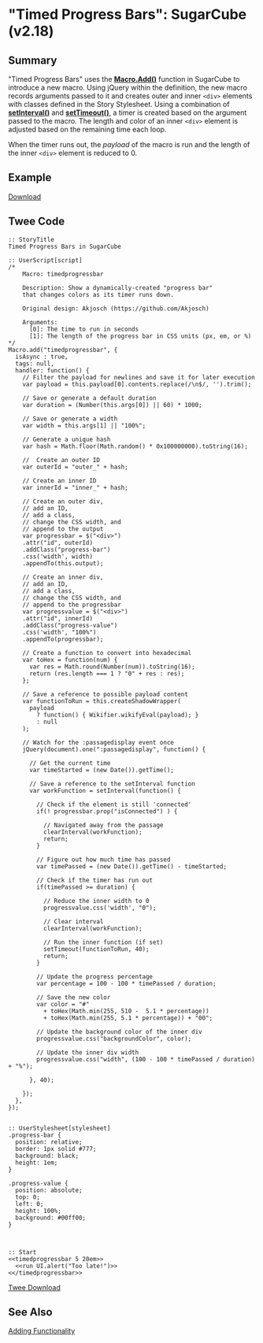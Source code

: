 # "Timed Progress Bars": SugarCube (v2.18)

## Summary

"Timed Progress Bars" uses the **[Macro.Add()](http://www.motoslave.net/sugarcube/2/docs/api-macro.html#macro-api)** function in SugarCube to introduce a new macro. Using jQuery within the definition, the new macro records arguments passed to it and creates outer and inner `<div>` elements with classes defined in the Story Stylesheet. Using a combination of **[setInterval()](https://developer.mozilla.org/en-US/docs/Web/API/WindowOrWorkerGlobalScope/setInterval)** and **[setTimeout()](https://developer.mozilla.org/en-US/docs/Web/API/WindowOrWorkerGlobalScope/setTimeout)**, a timer is created based on the argument passed to the macro. The length and color of an inner `<div>` element is adjusted based on the remaining time each loop.

When the timer runs out, the *payload* of the macro is run and the length of the inner `<div>` element is reduced to 0.

## Example

[Download](sugarcube_timed_progress_bars_example.html)

## Twee Code

```twee
:: StoryTitle
Timed Progress Bars in SugarCube

:: UserScript[script]
/*
    Macro: timedprogressbar

    Description: Show a dynamically-created "progress bar"
    that changes colors as its timer runs down.

    Original design: Akjosch (https://github.com/Akjosch)

    Arguments:
      [0]: The time to run in seconds
      [1]: The length of the progress bar in CSS units (px, em, or %)
*/
Macro.add("timedprogressbar", {
  isAsync : true,
  tags: null,
  handler: function() {
    // Filter the payload for newlines and save it for later execution
    var payload = this.payload[0].contents.replace(/\n$/, '').trim();

    // Save or generate a default duration
    var duration = (Number(this.args[0]) || 60) * 1000;

    // Save or generate a width
    var width = this.args[1] || "100%";

    // Generate a unique hash
    var hash = Math.floor(Math.random() * 0x100000000).toString(16);

    //  Create an outer ID
    var outerId = "outer_" + hash;

    // Create an inner ID
    var innerId = "inner_" + hash;

    // Create an outer div,
    // add an ID,
    // add a class,
    // change the CSS width, and
    // append to the output
    var progressbar = $("<div>")
    .attr("id", outerId)
    .addClass("progress-bar")
    .css('width', width)
    .appendTo(this.output);

    // Create an inner div,
    // add an ID,
    // add a class,
    // change the CSS width, and
    // append to the progressbar
    var progressvalue = $("<div>")
    .attr("id", innerId)
    .addClass("progress-value")
    .css('width', "100%")
    .appendTo(progressbar);

    // Create a function to convert into hexadecimal
    var toHex = function(num) {
      var res = Math.round(Number(num)).toString(16);
      return (res.length === 1 ? "0" + res : res);
    };

    // Save a reference to possible payload content
    var functionToRun = this.createShadowWrapper(
      payload
        ? function() { Wikifier.wikifyEval(payload); }
        : null
    );

    // Watch for the :passagedisplay event once
    jQuery(document).one(":passagedisplay", function() {

      // Get the current time
      var timeStarted = (new Date()).getTime();

      // Save a reference to the setInterval function
      var workFunction = setInterval(function() {

        // Check if the element is still 'connected'
        if(! progressbar.prop("isConnected") ) {

          // Navigated away from the passage
          clearInterval(workFunction);
          return;
        }

        // Figure out how much time has passed
        var timePassed = (new Date()).getTime() - timeStarted;

        // Check if the timer has run out
        if(timePassed >= duration) {

          // Reduce the inner width to 0
          progressvalue.css('width', "0");

          // Clear interval
          clearInterval(workFunction);

          // Run the inner function (if set)
          setTimeout(functionToRun, 40);
          return;
        }

        // Update the progress percentage
        var percentage = 100 - 100 * timePassed / duration;

        // Save the new color
        var color = "#"
          + toHex(Math.min(255, 510 -  5.1 * percentage))
          + toHex(Math.min(255, 5.1 * percentage)) + "00";

        // Update the background color of the inner div
        progressvalue.css("backgroundColor", color);

        // Update the inner div width
        progressvalue.css("width", (100 - 100 * timePassed / duration) + "%");

      }, 40);

    });
  },
});


:: UserStylesheet[stylesheet]
.progress-bar {
  position: relative;
  border: 1px solid #777;
  background: black;
  height: 1em;
}

.progress-value {
  position: absolute;
  top: 0;
  left: 0;
  height: 100%;
  background: #00ff00;
}



:: Start
<<timedprogressbar 5 20em>>
  <<run UI.alert("Too late!")>>
<</timedprogressbar>>

```

[Twee Download](sugarcube_timed_progress_bars_twee.txt)

## See Also

[Adding Functionality](../../addingfunctionality/sugarcube/sugarcube_adding_functionality.md)
